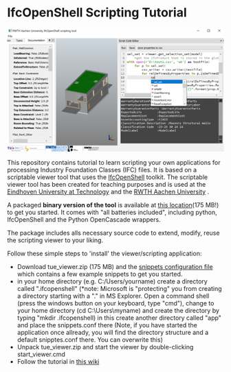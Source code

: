 # IfcOpenShell Scripting Tutorial 

![Viewer screenshot](img/rwth_ifc_viewer.png)

This repository contains tutorial to learn scripting your own applications for processing Industry Foundation Classes (IFC) files. It is based on a scriptable viewer tool that uses the [IfcOpenShell](http://ifcopenshell.org) toolkit. The scriptable viewer tool has been created for teaching purposes and is used at the [Eindhoven University at Technology](https://www.isbe.tue.nl) and the [RWTH Aachen University](http://dc.rwth-aachen.de) .  

A packaged __binary version of the tool__ is available at [this location]( http://caad.arch.rwth-aachen.de/download/rwth_viewer.zip )(175 MB!) to get you started. It comes with "all batteries included", including python, IfcOpenShell and the Python OpenCascade wrappers.

The package includes alls necessary source code to extend, modify, reuse the scripting viewer to your liking.

Follow these simple steps to 'install' the viewer/scripting application:

  - Download tue_viewer.zip (175 MB) and the [snippets configuration file](https://raw.githubusercontent.com/jakob-beetz/IfcOpenShellScriptingTutorial/master/src/snippets.conf) which contains a few example snippets to get you started.
  - in your home directory (e.g. C:/Users/yourname) create a directory called ".ifcopenshell" (*note: Microsoft is "protecting" you from creating a directory starting with a "." in MS Explorer. Open a command shell (press the windows button on your keyboard, type "cmd"), change to your home directory (cd C:\Users\myname) and create the directory by typing "mkdir .ifcopenshell) in this create another directory called "app" and place the snippets.conf there (Note, if you have started the application once allready, you will find the directory structure and a default snipptes.conf there. You can overwrite this)
  - Unpack tue_viewer.zip and start the viewer by double-clicking start_viewer.cmd
  - Follow the tutorial in [this wiki](https://github.com/jakob-beetz/IfcOpenShellScriptingTutorial/wiki/Home)
